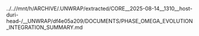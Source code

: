 ../..//mnt/h/ARCHIVE/.UNWRAP/extracted/CORE__2025-08-14__1310__host-duri-head-/__UNWRAP/df4e05a209/DOCUMENTS/PHASE_OMEGA_EVOLUTION_INTEGRATION_SUMMARY.md